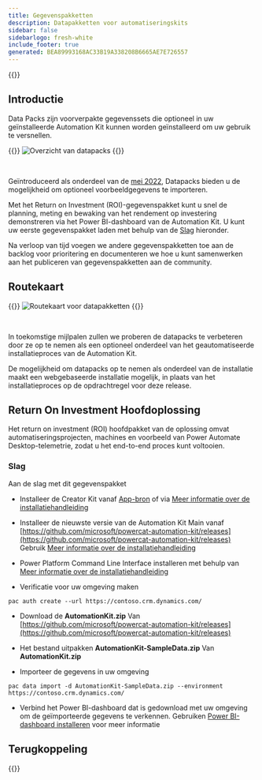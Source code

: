 ```yaml
---
title: Gegevenspakketten
description: Datapakketten voor automatiseringskits
sidebar: false
sidebarlogo: fresh-white
include_footer: true
generated: BEA89993168AC33B19A338208B6665AE7E726557
---
```


{{<toc>}}

## Introductie

Data Packs zijn voorverpakte gegevenssets die optioneel in uw geïnstalleerde Automation Kit kunnen worden geïnstalleerd om uw gebruik te versnellen.

{{<border>}}
![Overzicht van datapacks](https://powercat-automation-kit.azureedge.net/releases/november-2022/DataPacks.svg)
{{</border>}}

<br/>

Geïntroduceerd als onderdeel van de [mei 2022](/nl/releases/november-2022), Datapacks bieden u de mogelijkheid om optioneel voorbeeldgegevens te importeren.

Met het Return on Investment (ROI)-gegevenspakket kunt u snel de planning, meting en bewaking van het rendement op investering demonstreren via het Power BI-dashboard van de Automation Kit. U kunt uw eerste gegevenspakket laden met behulp van de [Slag](/nl#getting-started) hieronder.

Na verloop van tijd voegen we andere gegevenspakketten toe aan de backlog voor prioritering en documenteren we hoe u kunt samenwerken aan het publiceren van gegevenspakketten aan de community.

## Routekaart

{{<border>}}
![Routekaart voor datapakketten](https://powercat-automation-kit.azureedge.net/releases/november-2022/DataPacks-WhatsNext.svg?v=1)
{{</border>}}

<br/>

In toekomstige mijlpalen zullen we proberen de datapacks te verbeteren door ze op te nemen als een optioneel onderdeel van het geautomatiseerde installatieproces van de Automation Kit.

De mogelijkheid om datapacks op te nemen als onderdeel van de installatie maakt een webgebaseerde installatie mogelijk, in plaats van het installatieproces op de opdrachtregel voor deze release.

## Return On Investment Hoofdoplossing

Het return on investment (ROI) hoofdpakket van de oplossing omvat automatiseringsprojecten, machines en voorbeeld van Power Automate Desktop-telemetrie, zodat u het end-to-end proces kunt voltooien.

### Slag

Aan de slag met dit gegevenspakket

- Installeer de Creator Kit vanaf [App-bron](https://appsource.microsoft.com/product/dynamics-365/microsoftpowercatarch.creatorkit1) of via [Meer informatie over de installatiehandleiding](https://learn.microsoft.com/power-platform/guidance/creator-kit/setup)

- Installeer de nieuwste versie van de Automation Kit Main vanaf [https://github.com/microsoft/powercat-automation-kit/releases](https://github.com/microsoft/powercat-automation-kit/releases) Gebruik [Meer informatie over de installatiehandleiding](https://learn.microsoft.com/power-automate/guidance/automation-kit/setup/main)

- Power Platform Command Line Interface installeren met behulp van [Meer informatie over de installatiehandleiding](https://learn.microsoft.com/power-platform/developer/cli/introduction)

- Verificatie voor uw omgeving maken

```pwsh
pac auth create --url https://contoso.crm.dynamics.com/
```

- Download de **AutomationKit.zip** Van [https://github.com/microsoft/powercat-automation-kit/releases](https://github.com/microsoft/powercat-automation-kit/releases)

- Het bestand uitpakken **AutomationKit-SampleData.zip** Van **AutomationKit.zip**

- Importeer de gegevens in uw omgeving

```pwsh
pac data import -d AutomationKit-SampleData.zip --environment https://contoso.crm.dynamics.com/ 
```

- Verbind het Power BI-dashboard dat is gedownload met uw omgeving om de geïmporteerde gegevens te verkennen. Gebruiken [Power BI-dashboard installeren](/nl/get-started/install-powerbi-dashboard) voor meer informatie

## Terugkoppeling

{{<questions name="/content/nl/features/datapacks.json" completed="Bedankt voor het geven van feedback" shownavigationbuttons="false" locale="nl">}}

